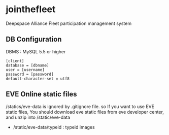 # jointhefleet
Deepspace Alliance Fleet participation management system

## DB Configuration
DBMS : MySQL 5.5 or higher
```
[client]
database = [dbname]
user = [username]
password = [password]
default-character-set = utf8
```

## EVE Online static files
/statics/eve-data is ignored by .gitignore file. so If you want to use EVE static files, You should download eve static files from eve developer center, and unzip into /static/eve-data
 * /static/eve-data/typeid : typeid images
